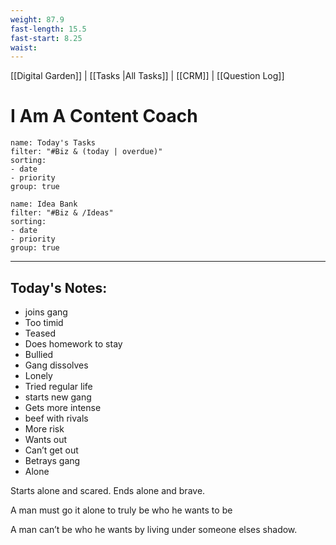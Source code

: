 ```yaml
---
weight: 87.9
fast-length: 15.5
fast-start: 8.25
waist:
---
```

[[Digital Garden]] | [[Tasks |All Tasks]] | [[CRM]] | [[Question Log]]

# I Am A Content Coach

```todoist
name: Today's Tasks
filter: "#Biz & (today | overdue)" 
sorting: 
- date 
- priority 
group: true 
```

```todoist
name: Idea Bank
filter: "#Biz & /Ideas" 
sorting: 
- date 
- priority
group: true 
```
---
## Today's Notes:

- joins gang
- Too timid
- Teased
- Does homework to stay 
- Bullied
- Gang dissolves
- Lonely
- Tried regular life
- starts new gang
- Gets more intense 
- beef with rivals
- More risk
- Wants out 
- Can’t get out
- Betrays gang
- Alone

Starts alone and scared. Ends alone and brave.

A man must go it alone to truly be who he wants to be

A man can’t be who  he wants by living under someone elses shadow.